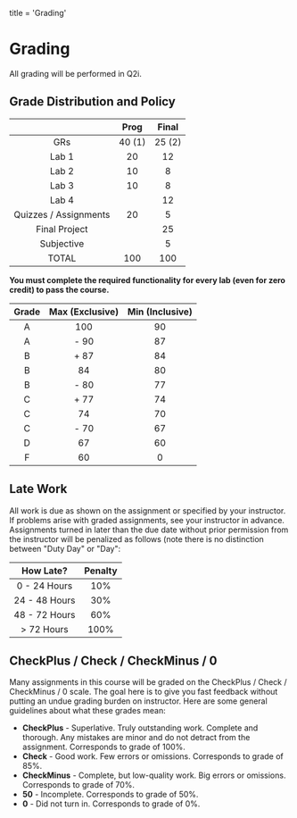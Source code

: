 title = 'Grading'

# Grading 

All grading will be performed in Q2i.

## Grade Distribution and Policy

| | Prog | Final |
| :-: | :-: | :-: |
| GRs | 40 (1) | 25 (2) |
| Lab 1 | 20 | 12 |
| Lab 2 | 10 | 8 |
| Lab 3 | 10 | 8 |
| Lab 4 | | 12 |
| Quizzes / Assignments | 20 | 5 |
| Final Project | | 25 |
| Subjective | | 5 |
| TOTAL | 100 | 100 |

**You must complete the required functionality for every lab (even for zero credit) to pass the course.**

| Grade | Max (Exclusive) | Min (Inclusive) |
| :-: | :-: | :-: |
| A | 100 | 90 |
| A |- 90 | 87 |
| B |+ 87 | 84 |
| B | 84 | 80 |
| B |- 80 | 77 |
| C |+ 77 | 74 |
| C | 74 | 70 |
| C |- 70 | 67 |
| D | 67 | 60 |
| F | 60 | 0 |

## Late Work

All work is due as shown on the assignment or specified by your instructor.  If problems arise with graded assignments, see your instructor in advance.  Assignments turned in later than the due date without prior permission from the instructor will be penalized as follows (note there is no distinction between "Duty Day" or "Day":

| How Late? | Penalty |
| :-: | :-: |
| 0 - 24 Hours | 10% |
| 24 - 48 Hours | 30% |
| 48 - 72 Hours | 60% |
| > 72 Hours | 100% |

## CheckPlus / Check / CheckMinus / 0

Many assignments in this course will be graded on the CheckPlus / Check / CheckMinus / 0 scale.  The goal here is to give you fast feedback without putting an undue grading burden on instructor.  Here are some general guidelines about what these grades mean:

- **CheckPlus** - Superlative.  Truly outstanding work.  Complete and thorough.  Any mistakes are minor and do not detract from the assignment.  Corresponds to grade of 100%.
- **Check** - Good work.  Few errors or omissions.  Corresponds to grade of 85%.
- **CheckMinus** - Complete, but low-quality work.  Big errors or omissions.  Corresponds to grade of 70%.
- **50** - Incomplete.  Corresponds to grade of 50%.
- **0** - Did not turn in.  Corresponds to grade of 0%.
